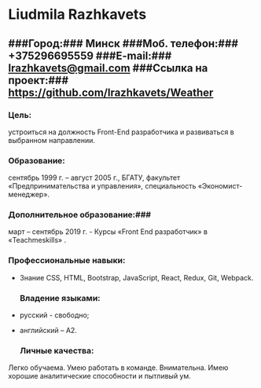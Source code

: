 # Liudmila Razhkavets

###Город:### Минск
###Моб. телефон:### +375296695559
###E-mail:###  lrazhkavets@gmail.com
###Ссылка на проект:### <https://github.com/lrazhkavets/Weather>
---
	

  ### Цель: ### 
  устроиться на должность Front-End разработчика и развиваться в выбранном направлении.
  ### Образование: ###	
сентябрь 1999 г. – август 2005 г., БГАТУ, факультет «Предпринимательства и управления», специальность «Экономист-менеджер». 
 ### Дополнительное образование:###
март – сентябрь 2019 г. - Курсы «Front End разработчик» в «Teachmeskills» .
  ### Профессиональные навыки: ###
- Знание CSS, HTML, Bootstrap, JavaScript, React, Redux, Git, Webpack.

  ### Владение языками: ###
- русский - свободно; 
- английский – А2. 
  ### Личные качества: ###
Легко обучаема. Умею работать в команде. Внимательна. Имею хорошие аналитические способности и пытливый ум.

